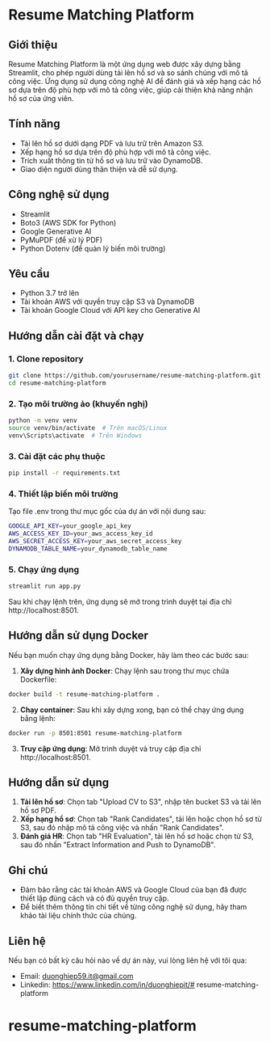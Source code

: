 # Resume Matching Platform

## Giới thiệu

Resume Matching Platform là một ứng dụng web được xây dựng bằng Streamlit, cho phép người dùng tải lên hồ sơ và so sánh chúng với mô tả công việc. Ứng dụng sử dụng công nghệ AI để đánh giá và xếp hạng các hồ sơ dựa trên độ phù hợp với mô tả công việc, giúp cải thiện khả năng nhận hồ sơ của ứng viên.

## Tính năng

- Tải lên hồ sơ dưới dạng PDF và lưu trữ trên Amazon S3.
- Xếp hạng hồ sơ dựa trên độ phù hợp với mô tả công việc.
- Trích xuất thông tin từ hồ sơ và lưu trữ vào DynamoDB.
- Giao diện người dùng thân thiện và dễ sử dụng.

## Công nghệ sử dụng

- Streamlit
- Boto3 (AWS SDK for Python)
- Google Generative AI
- PyMuPDF (để xử lý PDF)
- Python Dotenv (để quản lý biến môi trường)

## Yêu cầu

- Python 3.7 trở lên
- Tài khoản AWS với quyền truy cập S3 và DynamoDB
- Tài khoản Google Cloud với API key cho Generative AI

## Hướng dẫn cài đặt và chạy

### 1. Clone repository

```bash
git clone https://github.com/yourusername/resume-matching-platform.git
cd resume-matching-platform
```

### 2. Tạo môi trường ảo (khuyến nghị)

```bash
python -m venv venv
source venv/bin/activate  # Trên macOS/Linux
venv\Scripts\activate  # Trên Windows
```

### 3. Cài đặt các phụ thuộc

```bash
pip install -r requirements.txt
```

### 4. Thiết lập biến môi trường

Tạo file .env trong thư mục gốc của dự án với nội dung sau:
```bash
GOOGLE_API_KEY=your_google_api_key
AWS_ACCESS_KEY_ID=your_aws_access_key_id
AWS_SECRET_ACCESS_KEY=your_aws_secret_access_key
DYNAMODB_TABLE_NAME=your_dynamodb_table_name
```

### 5. Chạy ứng dụng

```bash
streamlit run app.py
```

Sau khi chạy lệnh trên, ứng dụng sẽ mở trong trình duyệt tại địa chỉ http://localhost:8501.

## Hướng dẫn sử dụng Docker

Nếu bạn muốn chạy ứng dụng bằng Docker, hãy làm theo các bước sau:
1. **Xây dựng hình ảnh Docker**: Chạy lệnh sau trong thư mục chứa Dockerfile:
```bash
docker build -t resume-matching-platform .
```
2. **Chạy container**: Sau khi xây dựng xong, bạn có thể chạy ứng dụng bằng lệnh:
```bash
docker run -p 8501:8501 resume-matching-platform
```
3. **Truy cập ứng dụng**: Mở trình duyệt và truy cập địa chỉ http://localhost:8501.

## Hướng dẫn sử dụng

1. **Tải lên hồ sơ**: Chọn tab "Upload CV to S3", nhập tên bucket S3 và tải lên hồ sơ PDF.
2. **Xếp hạng hồ sơ**: Chọn tab "Rank Candidates", tải lên hoặc chọn hồ sơ từ S3, sau đó nhập mô tả công việc và nhấn "Rank Candidates".
3. **Đánh giá HR**: Chọn tab "HR Evaluation", tải lên hồ sơ hoặc chọn từ S3, sau đó nhấn "Extract Information and Push to DynamoDB".

## Ghi chú

- Đảm bảo rằng các tài khoản AWS và Google Cloud của bạn đã được thiết lập đúng cách và có đủ quyền truy cập.
- Để biết thêm thông tin chi tiết về từng công nghệ sử dụng, hãy tham khảo tài liệu chính thức của chúng.

## Liên hệ

Nếu bạn có bất kỳ câu hỏi nào về dự án này, vui lòng liên hệ với tôi qua:
- Email: duonghiep59.it@gmail.com
- Linkedin: https://www.linkedin.com/in/duonghiepit/# resume-matching-platform
# resume-matching-platform
